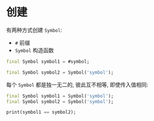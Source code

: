 # 创建

有两种方式创建 `Symbol`:

- `#` 前缀
- `Symbol` 构造函数

```dart
final Symbol symbol1 = #symbol;

final Symbol symbol2 = Symbol('symbol');
```

每个 `Symbol` 都是独一无二的, 彼此互不相等, 即使传入值相同:

```dart
final Symbol symbol1 = Symbol('symbol');
final Symbol symbol2 = Symbol('symbol');

print(symbol1 == symbol2);
```
